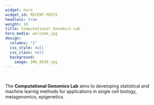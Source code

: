 ```yaml
---
widget: hero
widget_id: RECENT-POSTS
headless: true
weight: 10
title: Computational Genomics Lab
hero_media: welcome.jpg
design:
  columns: "1"
  css_style: null
  css_class: null
  background:
    image: IMG_8939.jpg
---
```

<br>

The **Computational Genomics Lab** aims to developing statistical and machine learnig methods for applications in single cell biology, metagenomics, epigenetics.